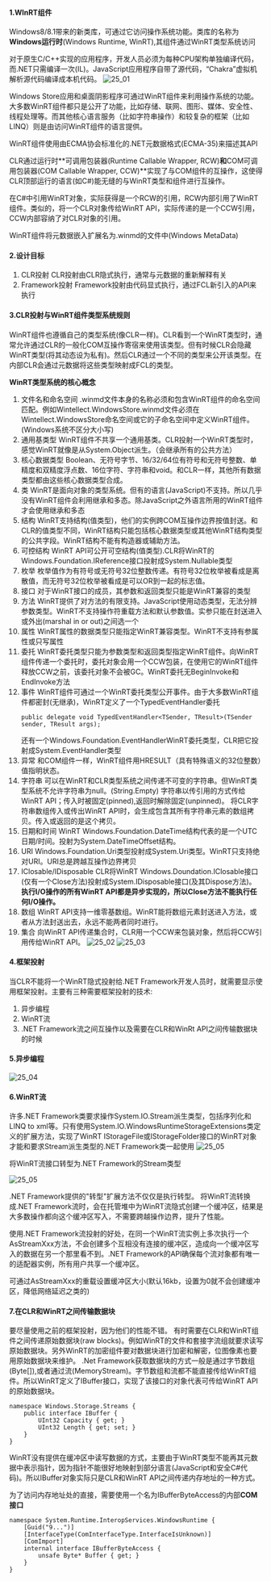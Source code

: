 #### 1.WInRT组件
Windows8/8.1带来的新类库，可通过它访问操作系统功能。类库的名称为**Windows运行时**(Windows Runtime, WinRT),其组件通过WinRT类型系统访问

对于原生C/C++实现的应用程序，开发人员必须为每种CPU架构单独编译代码，而.NET只需编译一次(IL)。JavaScript应用程序自带了源代码，“Chakra”虚拟机解析源代码编译成本机代码。
![25_01](../Pictures/CLR_via_C_Sharp/25_01.png)

Windows Store应用和桌面阴影程序可通过WinRT组件来利用操作系统的功能。
大多数WinRT组件都只是公开了功能，比如存储、联网、图形、媒体、安全性、线程处理等。而其他核心语言服务（比如字符串操作）和较复杂的框架（比如LINQ）则是由访问WinRT组件的语言提供。

WinRT组件使用由ECMA协会标准化的.NET元数据格式(ECMA-35)来描述其API

CLR通过运行时**可调用包装器(Runtime Callable Wrapper, RCW)**和**COM可调用包装器(COM Callable Wrapper, CCW)**实现了与COM组件的互操作，这使得CLR顶部运行的语言(如C#)能无缝的与WinRT类型和组件进行互操作。

在C#中引用WinRT对象，实际获得是一个RCW的引用，RCW内部引用了WinRT组件。类似的，将一个CLR对象传给WinRT API，实际传递的是一个CCW引用，CCW内部容纳了对CLR对象的引用。

WinRT组件将元数据嵌入扩展名为.winmd的文件中(Windows MetaData)

#### 2.设计目标
1. CLR投射
    CLR投射由CLR隐式执行，通常与元数据的重新解释有关
2. Framework投射
    Framework投射由代码显式执行，通过FCL新引入的API来执行

#### 3.CLR投射与WinRT组件类型系统规则
WinRT组件也遵循自己的类型系统(像CLR一样)。CLR看到一个WinRT类型时，通常允许通过CLR的一般化COM互操作寄宿来使用该类型。但有时候CLR会隐藏WinRT类型(将其动态设为私有)。然后CLR通过一个不同的类型来公开该类型。在内部CLR会通过元数据将这些类型映射成FCL的类型。

**WinRT类型系统的核心概念**
1. 文件名和命名空间
    .winmd文件本身的名称必须和包含WinRT组件的命名空间匹配。例如Wintellect.WindowsStore.winmd文件必须在Wintellect.WindowsStore命名空间或它的子命名空间中定义WinRT组件。(Windows系统不区分大小写)
2. 通用基类型
    WinRT组件不共享一个通用基类。CLR投射一个WinRT类型时，感觉WinRT就像是从System.Object派生。（会继承所有的公共方法）
3. 核心数据类型
    Boolean、无符号字节、16/32/64位有符号和无符号整数、单精度和双精度浮点数、16位字符、字符串和void。和CLR一样，其他所有数据类型都由这些核心数据类型合成。
4. 类
    WinRT是面向对象的类型系统。但有的语言(JavaScript)不支持。所以几乎没有WinRT组件会利用继承和多态。除JavaScript之外语言所用的WinRT组件才会使用继承和多态
5. 结构
    WinRT支持结构(值类型)，他们的实例跨COM互操作边界按值封送。和CLR的值类型不同，WinRT结构只能包括核心数据类型或其他WinRT结构类型的公共字段。WinRT结构不能有构造器或辅助方法。
6. 可控结构
    WinRT API可公开可空结构(值类型).CLR将WinRT的Windows.Foundation.IReference<T>接口投射成System.Nullable<T>类型
7. 枚举
    枚举值作为有符号或无符号32位整数传递。有符号32位枚举被看成是离散值，而无符号32位枚举被看成是可以OR到一起的标志值。
8. 接口
    对于WinRT接口的成员，其参数和返回类型只能是WinRT兼容的类型
9. 方法
    WinRT提供了对方法的有限支持。JavaScript使用动态类型，无法分辨参数类型。WinRT不支持操作符重载方法和默认参数值。实参只能在封送进入或外出(marshal in or out)之间选一个
10. 属性
    WinRT属性的数据类型只能指定WinRT兼容类型。WinRT不支持有参属性或只写属性
11. 委托
    WinRT委托类型只能为参数类型和返回类型指定WinRT组件。向WinRT组件传递一个委托时，委托对象会用一个CCW包装，在使用它的WinRT组件释放CCW之前，该委托对象不会被GC。WinRT委托无BeginInvoke和EndInvoke方法
12. 事件
    WinRT组件可通过一个WinRT委托类型公开事件。由于大多数WinRT组件都密封(无继承)，WinRT定义了一个TypedEventHandler委托
    ```
    public delegate void TypedEventHandler<TSender, TResult>(TSender sender, TResult args);
    ```
    还有一个Windows.Foundation.EventHandler<T>WinRT委托类型，CLR把它投射成System.EventHandler<T>类型
13. 异常
    和COM组件一样，WinRT组件用HRESULT（具有特殊语义的32位整数）值指明状态。
14. 字符串
    可以在WinRT和CLR类型系统之间传递不可变的字符串。但WinRT类型系统不允许字符串为null。(String.Empty)
    字符串以传引用的方式传给WinRT API；传入时被固定(pinned),返回时解除固定(unpinned)。
    将CLR字符串数组传入或传出WinRT API时，会生成包含其所有字符串元素的数组拷贝。传入或返回的是这个拷贝。
15. 日期和时间
    WinRT Windows.Foundation.DateTime结构代表的是一个UTC日期/时间。投射为System.DateTimeOffset结构。
16. URI
    Windows.Foundation.Uri类型投射成System.Uri类型。WinRT只支持绝对URI。URI总是跨越互操作边界拷贝
17. IClosable/IDisposable
    CLR将WinRT Windows.Doundation.IClosable接口(仅有一个Close方法)投射成System.IDisposable接口(及其Dispose方法)。
    **执行I/O操作的所有WinRT API都是异步实现的，所以Close方法不能执行任何I/O操作。**
18. 数组
    WinRT API支持一维零基数组。WinRT能将数组元素封送进入方法，或者从方法封送出去，永远不能两者同时进行。
19. 集合
    向WinRT API传递集合时，CLR用一个CCW来包装对象，然后将CCW引用传给WinRT API。
    ![25_02](../Pictures/CLR_via_C_Sharp/25_02.png)
    ![25_03](../Pictures/CLR_via_C_Sharp/25_03.png)

#### 4.框架投射
当CLR不能将一个WinRT隐式投射给.NET Framework开发人员时，就需要显示使用框架投射。主要有三种需要框架投射的技术:
1. 异步编程
2. WinRT流
3. .NET Framework流之间互操作以及需要在CLR和WinRt API之间传输数据块的时候

#### 5.异步编程
![25_04](../Pictures/CLR_via_C_Sharp/25_04.png)

#### 6.WinRT流
许多.NET Framework类要求操作System.IO.Stream派生类型，包括序列化和LINQ to xml等。只有使用System.IO.WindowsRuntimeStorageExtensions类定义的扩展方法，实现了WinRT IStorageFile或IStorageFolder接口的WinRT对象才能和要求Stream派生类型的.NET Framework类一起使用
![25_05](../Pictures/CLR_via_C_Sharp/25_05.png)

将WinRT流接口转型为.NET Framework的Stream类型

![25_05](../Pictures/CLR_via_C_Sharp/25_05.png)

.NET Framework提供的"转型"扩展方法不仅仅是执行转型。
将WinRT流转换成.NET Framework流时，会在托管堆中为WinRT流隐式创建一个缓冲区，结果是大多数操作都向这个缓冲区写入，不需要跨越操作边界，提升了性能。

使用.NET Framework流投射的好处，在同一个WinRT流实例上多次执行一个AsStreamXxx方法，不会创建多个互相没有连接的缓冲区，造成向一个缓冲区写入的数据在另一个那里看不到。.NET Framework的API确保每个流对象都有唯一的适配器实例，所有用户共享一个缓冲区。

可通过AsStreamXxx的重载设置缓冲区大小(默认16kb，设置为0就不会创建缓冲区，降低网络延迟之类的)
#### 7.在CLR和WinRT之间传输数据块
要尽量使用之前的框架投射，因为他们的性能不错。
有时需要在CLR和WinRT组件之间传递原始数据块(raw blocks)。例如WinRT的文件和套接字流组就要求读写原始数据块。另外WinRT的加密组件要对数据块进行加密和解密，位图像素也要用原始数据块来维护。
.Net Framework获取数据块的方式一般是通过字节数组(Byte[]),或者通过流(MemoryStream)。字节数组和流都不能直接传给WinRT组件。所以WinRT定义了IBuffer接口，实现了该接口的对象代表可传给WinRT API的原始数据块。

```
namespace Windows.Storage.Streams {
    public interface IBuffer {
        UInt32 Capacity { get; }
        UInt32 Length { get; set; }
    }
}
```
WinRT没有提供在缓冲区中读写数据的方式，主要由于WinRT类型不能再其元数据中表示指针，因为指针不能很好地映射到部分语言(JavaScript和安全C#代码)。所以IBuffer对象实际只是CLR和WinRT API之间传递内存地址的一种方式。

为了访问内存地址处的直接，需要使用一个名为IBufferByteAccess的内部**COM接口**
```
namespace System.Runtime.InteropServices.WindowsRuntime {
    [Guid("9...")]
    [InterfaceType(ComInterfaceType.InterfaceIsUnknown)]
    [ComImport]
    internal interface IBufferByteAccess {
        unsafe Byte* Buffer { get; }
    }
}
```